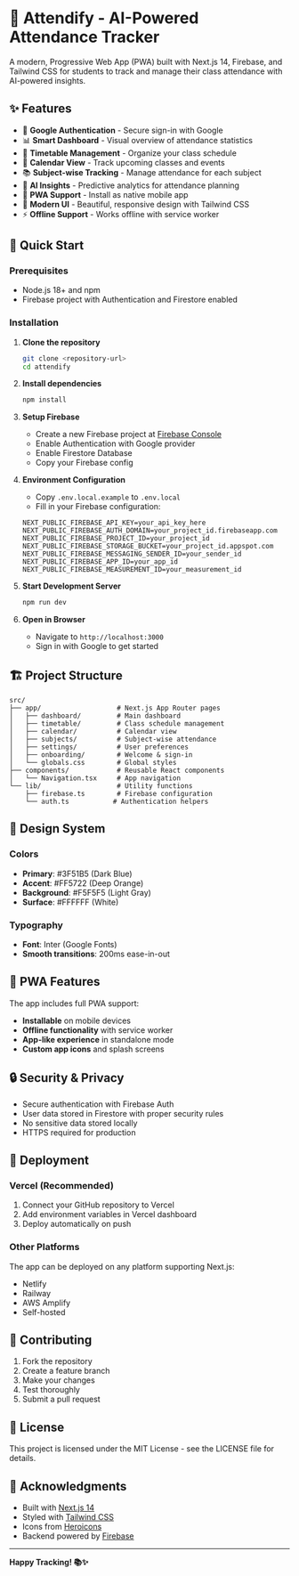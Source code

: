 # 📱 Attendify - AI-Powered Attendance Tracker

A modern, Progressive Web App (PWA) built with Next.js 14, Firebase, and Tailwind CSS for students to track and manage their class attendance with AI-powered insights.

## ✨ Features

- 🔐 **Google Authentication** - Secure sign-in with Google
- 📊 **Smart Dashboard** - Visual overview of attendance statistics
- 📅 **Timetable Management** - Organize your class schedule
- 📆 **Calendar View** - Track upcoming classes and events
- 📚 **Subject-wise Tracking** - Manage attendance for each subject
- 🤖 **AI Insights** - Predictive analytics for attendance planning
- 📱 **PWA Support** - Install as native mobile app
- 🎨 **Modern UI** - Beautiful, responsive design with Tailwind CSS
- ⚡ **Offline Support** - Works offline with service worker

## 🚀 Quick Start

### Prerequisites
- Node.js 18+ and npm
- Firebase project with Authentication and Firestore enabled

### Installation

1. **Clone the repository**
   ```bash
   git clone <repository-url>
   cd attendify
   ```

2. **Install dependencies**
   ```bash
   npm install
   ```

3. **Setup Firebase**
   - Create a new Firebase project at [Firebase Console](https://console.firebase.google.com)
   - Enable Authentication with Google provider
   - Enable Firestore Database
   - Copy your Firebase config

4. **Environment Configuration**
   - Copy `.env.local.example` to `.env.local`
   - Fill in your Firebase configuration:
   ```env
   NEXT_PUBLIC_FIREBASE_API_KEY=your_api_key_here
   NEXT_PUBLIC_FIREBASE_AUTH_DOMAIN=your_project_id.firebaseapp.com
   NEXT_PUBLIC_FIREBASE_PROJECT_ID=your_project_id
   NEXT_PUBLIC_FIREBASE_STORAGE_BUCKET=your_project_id.appspot.com
   NEXT_PUBLIC_FIREBASE_MESSAGING_SENDER_ID=your_sender_id
   NEXT_PUBLIC_FIREBASE_APP_ID=your_app_id
   NEXT_PUBLIC_FIREBASE_MEASUREMENT_ID=your_measurement_id
   ```

5. **Start Development Server**
   ```bash
   npm run dev
   ```

6. **Open in Browser**
   - Navigate to `http://localhost:3000`
   - Sign in with Google to get started

## 🏗️ Project Structure

```
src/
├── app/                   # Next.js App Router pages
│   ├── dashboard/         # Main dashboard
│   ├── timetable/         # Class schedule management
│   ├── calendar/          # Calendar view
│   ├── subjects/          # Subject-wise attendance
│   ├── settings/          # User preferences
│   ├── onboarding/        # Welcome & sign-in
│   └── globals.css        # Global styles
├── components/            # Reusable React components
│   └── Navigation.tsx     # App navigation
└── lib/                   # Utility functions
    ├── firebase.ts        # Firebase configuration
    └── auth.ts           # Authentication helpers
```

## 🎨 Design System

### Colors
- **Primary**: #3F51B5 (Dark Blue)
- **Accent**: #FF5722 (Deep Orange)
- **Background**: #F5F5F5 (Light Gray)
- **Surface**: #FFFFFF (White)

### Typography
- **Font**: Inter (Google Fonts)
- **Smooth transitions**: 200ms ease-in-out

## 📱 PWA Features

The app includes full PWA support:
- **Installable** on mobile devices
- **Offline functionality** with service worker
- **App-like experience** in standalone mode
- **Custom app icons** and splash screens

## 🔒 Security & Privacy

- Secure authentication with Firebase Auth
- User data stored in Firestore with proper security rules
- No sensitive data stored locally
- HTTPS required for production

## 🚀 Deployment

### Vercel (Recommended)
1. Connect your GitHub repository to Vercel
2. Add environment variables in Vercel dashboard
3. Deploy automatically on push

### Other Platforms
The app can be deployed on any platform supporting Next.js:
- Netlify
- Railway
- AWS Amplify
- Self-hosted

## 🤝 Contributing

1. Fork the repository
2. Create a feature branch
3. Make your changes
4. Test thoroughly
5. Submit a pull request

## 📄 License

This project is licensed under the MIT License - see the LICENSE file for details.

## 🙏 Acknowledgments

- Built with [Next.js 14](https://nextjs.org/)
- Styled with [Tailwind CSS](https://tailwindcss.com/)
- Icons from [Heroicons](https://heroicons.com/)
- Backend powered by [Firebase](https://firebase.google.com/)

---

**Happy Tracking! 📚✨**
